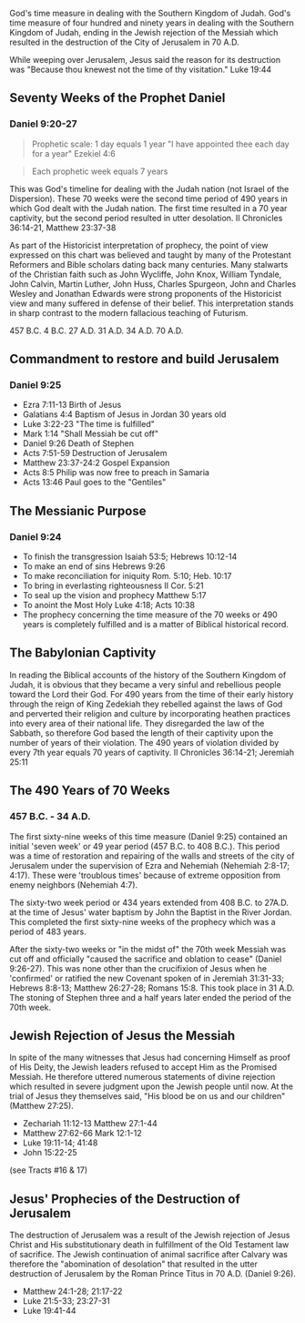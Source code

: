 God's time measure in dealing with the Southern Kingdom of Judah.
God's time measure of four hundred and ninety years in dealing with the Southern Kingdom of Judah, ending in the Jewish rejection of the Messiah which resulted in the destruction of the City of Jerusalem in 70 A.D.

While weeping over Jerusalem, Jesus said the reason for its destruction was "Because thou knewest not the time of thy visitation."
Luke 19:44


## Seventy Weeks of the Prophet Daniel

### Daniel 9:20-27

>Prophetic scale: 1 day equals 1 year "I have appointed thee each day for a year" Ezekiel 4:6

>Each prophetic week equals 7 years

This was God's timeline for dealing with the Judah nation (not Israel of the Dispersion). These 70 weeks were the second time period of 490 years in which God dealt with the Judah nation. The first time resulted in a 70 year captivity, but the second period resulted in utter desolation.  II Chronicles 36:14-21, Matthew 23:37-38

As part of the Historicist interpretation of prophecy, the point of view expressed on this chart was believed and taught by many of the Protestant Reformers and Bible scholars dating back many centuries. Many stalwarts of the Christian faith such as John Wycliffe, John Knox, William Tyndale, John Calvin, Martin Luther, John Huss, Charles Spurgeon, John and Charles Wesley and Jonathan Edwards were strong proponents of the Historicist view and many suffered in defense of their belief. This interpretation stands in sharp contrast to the modern fallacious teaching of Futurism.
 
457 B.C. 4 B.C. 27 A.D. 31 A.D. 34 A.D. 70 A.D.

## Commandment to restore and build Jerusalem
### Daniel 9:25

- Ezra 7:11-13 Birth of Jesus
- Galatians 4:4  Baptism of Jesus in Jordan 30 years old 
- Luke 3:22-23 "The time is fulfilled" 
- Mark 1:14 "Shall Messiah be cut off" 
- Daniel 9:26 Death of Stephen
- Acts 7:51-59  Destruction of Jerusalem
- Matthew 23:37-24:2 Gospel Expansion
- Acts 8:5 Philip was now free to preach in Samaria
- Acts 13:46 Paul goes to the "Gentiles"

## The Messianic Purpose
### Daniel 9:24

- To finish the transgression Isaiah 53:5; Hebrews 10:12-14
- To make an end of sins Hebrews 9:26
- To make reconciliation for iniquity Rom. 5:10; Heb. 10:17
- To bring in everlasting righteousness II Cor. 5:21
- To seal up the vision and prophecy Matthew 5:17
- To anoint the Most Holy Luke 4:18; Acts 10:38 
- The prophecy concerning the time measure of the 70 weeks or 490 years is completely fulfilled and is a matter of Biblical historical record.

## The Babylonian Captivity

In reading the Biblical accounts of the history of the Southern Kingdom of Judah, it is obvious that they became a very sinful and rebellious people toward the Lord their God. For 490 years from the time of their early history through the reign of King Zedekiah they rebelled against the laws of God and perverted their religion and culture by incorporating heathen practices into every area of their national life. They disregarded the law of the Sabbath, so therefore God based the length of their captivity upon the number of years of their violation. The 490 years of violation divided by every 7th year equals 70 years of captivity. II Chronicles 36:14-21; Jeremiah 25:11

## The 490 Years of 70 Weeks
### 457 B.C. - 34 A.D.

The first sixty-nine weeks of this time measure (Daniel 9:25) contained an initial 'seven week' or 49 year period (457 B.C. to 408 B.C.). This period was a time of restoration and repairing of the walls and streets of the city of Jerusalem under the supervision of Ezra and Nehemiah (Nehemiah 2:8-17; 4:17). These were 'troublous times' because of extreme opposition from enemy neighbors (Nehemiah 4:7).

The sixty-two week period or 434 years extended from 408 B.C. to 27A.D. at the time of Jesus' water baptism by John the Baptist in the River Jordan. This completed the first sixty-nine weeks of the prophecy which was a period of 483 years.

After the sixty-two weeks or "in the midst of" the 70th week Messiah was cut off and officially "caused the sacrifice and oblation to cease" (Daniel 9:26-27). This was none other than the crucifixion of Jesus when he 'confirmed' or ratified the new Covenant spoken of in Jeremiah 31:31-33; Hebrews 8:8-13; Matthew 26:27-28; Romans 15:8. This took place in 31 A.D. The stoning of Stephen three and a half years later ended the period of the 70th week.

## Jewish Rejection of Jesus the Messiah

In spite of the many witnesses that Jesus had concerning Himself as proof of His Deity, the Jewish leaders refused to accept Him as the Promised Messiah. He therefore uttered numerous statements of divine rejection which resulted in severe judgment upon the Jewish people until now. At the trial of Jesus they themselves said, "His blood be on us and our children" (Matthew 27:25).

- Zechariah 11:12-13 Matthew 27:1-44
- Matthew 27:62-66 Mark 12:1-12
- Luke 19:11-14; 41:48
- John 15:22-25

(see Tracts #16 & 17)

## Jesus' Prophecies of the Destruction of Jerusalem

The destruction of Jerusalem was a result of the Jewish rejection of Jesus Christ and His substitutionary death in fulfillment of the Old Testament law of sacrifice. The Jewish continuation of animal sacrifice after Calvary was therefore the "abomination of desolation" that resulted in the utter destruction of Jerusalem by the Roman Prince Titus in 70 A.D. (Daniel 9:26).

- Matthew 24:1-28; 21:17-22
- Luke 21:5-33; 23:27-31
- Luke 19:41-44